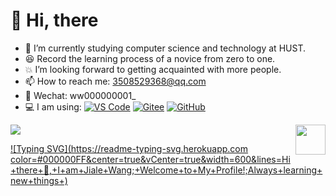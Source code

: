 # 👋 Hi, there
- 🌱  I’m currently studying computer science and technology at HUST.
- 😆  Record the learning process of a novice from zero to one.
- 💥  I’m looking forward to getting acquainted with more people.
- 📫  How to reach me: 3508529368@qq.com
- 📌  Wechat: ww000000001_
- 💻  I am using:
  [![VS Code](https://img.shields.io/badge/-VS%20Code-007ACC?style=plastic&logo=visual-studio-code)](https://code.visualstudio.com/)
  [![Gitee](https://img.shields.io/badge/-Gitee-A80025?logo=gitee&logoColor=F16061)](https://gitee.com/)
  [![GitHub](https://img.shields.io/badge/-GitHub-181717?style=plastic&logo=github)](https://github.com/)


<!--   my-header-img -->
![](./src/header_.png)
<a href="https://www.python.org/"><img src="https://upload.wikimedia.org/wikipedia/commons/c/c3/Python-logo-notext.svg" align="right" height="48" width="48" ></a>


<!--   my-ticker -->    
[![Typing SVG](https://readme-typing-svg.herokuapp.com color=#000000FF&center=true&vCenter=true&width=600&lines=Hi+there+👋,+I+am+Jiale+Wang;+Welcome+to+My+Profile!;Always+learning+new+things+)](https://git.io/typing-svg)













<!---
wwjjll-coder/wwjjll-coder is a ✨ special ✨ repository because its `README.md` (this file) appears on your GitHub profile.
You can click the Preview link to take a look at your changes.
--->
